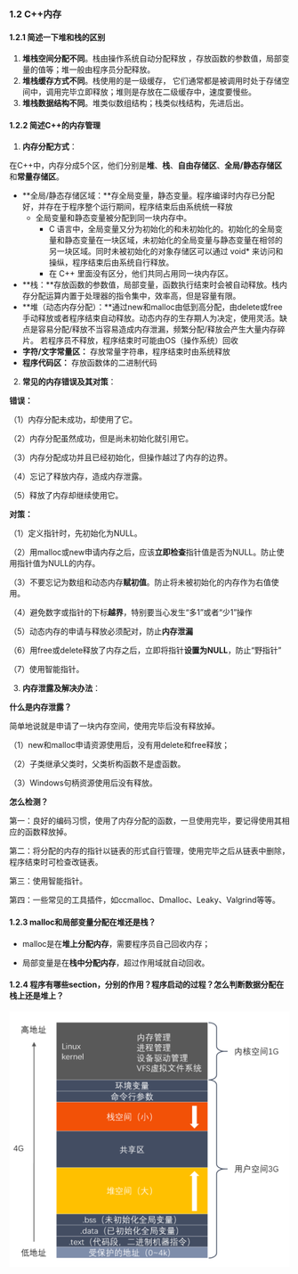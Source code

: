 ### 1.2 C++内存

#### 1.2.1 简述一下堆和栈的区别

1. **堆栈空间分配不同**。栈由操作系统自动分配释放 ，存放函数的参数值，局部变量的值等；堆一般由程序员分配释放。
2. **堆栈缓存方式不同**。栈使用的是一级缓存， 它们通常都是被调用时处于存储空间中，调用完毕立即释放；堆则是存放在二级缓存中，速度要慢些。
3. **堆栈数据结构不同**。堆类似数组结构；栈类似栈结构，先进后出。

#### 1.2.2 简述C++的内存管理

1. **内存分配方式**：

在C++中，内存分成5个区，他们分别是**堆**、**栈**、**自由存储区**、**全局/静态存储区**和**常量存储区**。

- **全局/静态存储区域：**存全局变量，静态变量。程序编译时内存已分配好，并存在于程序整个运行期间，程序结束后由系统统一释放
    - 全局变量和静态变量被分配到同一块内存中。
        - C 语言中，全局变量又分为初始化的和未初始化的。初始化的全局变量和静态变量在一块区域，未初始化的全局变量与静态变量在相邻的另一块区域。同时未被初始化的对象存储区可以通过 void* 来访问和操纵，程序结束后由系统自行释放。
        - 在 C++ 里面没有区分，他们共同占用同一块内存区。
- **栈：**存放函数的参数值，局部变量，函数执行结束时会被自动释放。栈内存分配运算内置于处理器的指令集中，效率高，但是容量有限。
- **堆（动态内存分配）：**通过new和malloc由低到高分配，由delete或free手动释放或者程序结束自动释放。动态内存的生存期人为决定，使用灵活。缺点是容易分配/释放不当容易造成内存泄漏，频繁分配/释放会产生大量内存碎片。 若程序员不释放，程序结束时可能由OS（操作系统）回收
- **字符/文字常量区：** 存放常量字符串，程序结束时由系统释放
- **程序代码区：** 存放函数体的二进制代码

2. **常见的内存错误及其对策**：

**错误：**

（1）内存分配未成功，却使用了它。

（2）内存分配虽然成功，但是尚未初始化就引用它。

（3）内存分配成功并且已经初始化，但操作越过了内存的边界。

（4）忘记了释放内存，造成内存泄露。

（5）释放了内存却继续使用它。

**对策：**

（1）定义指针时，先初始化为NULL。

（2）用malloc或new申请内存之后，应该**立即检查**指针值是否为NULL。防止使用指针值为NULL的内存。

（3）不要忘记为数组和动态内存**赋初值**。防止将未被初始化的内存作为右值使用。

（4）避免数字或指针的下标**越界**，特别要当心发生“多1”或者“少1”操作

（5）动态内存的申请与释放必须配对，防止**内存泄漏**

（6）用free或delete释放了内存之后，立即将指针**设置为NULL**，防止“野指针”

（7）使用智能指针。

3. **内存泄露及解决办法**：

**什么是内存泄露？**

简单地说就是申请了一块内存空间，使用完毕后没有释放掉。

（1）new和malloc申请资源使用后，没有用delete和free释放；

（2）子类继承父类时，父类析构函数不是虚函数。

（3）Windows句柄资源使用后没有释放。

**怎么检测？**

第一：良好的编码习惯，使用了内存分配的函数，一旦使用完毕，要记得使用其相应的函数释放掉。

第二：将分配的内存的指针以链表的形式自行管理，使用完毕之后从链表中删除，程序结束时可检查改链表。

第三：使用智能指针。

第四：一些常见的工具插件，如ccmalloc、Dmalloc、Leaky、Valgrind等等。

#### 1.2.3 malloc和局部变量分配在堆还是栈？

- malloc是在**堆上分配内存**，需要程序员自己回收内存；

- 局部变量是在**栈中分配内存**，超过作用域就自动回收。

#### 1.2.4 程序有哪些section，分别的作用？程序启动的过程？怎么判断数据分配在栈上还是堆上？

<img src="./images/1.png"  style="zoom:50%;" />



